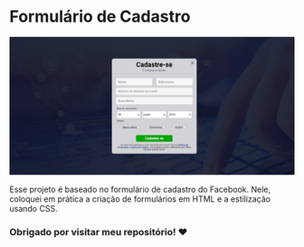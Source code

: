 # Formulário de Cadastro

![Desktop Design](design/design-formulario.png)

Esse projeto é baseado no formulário de cadastro do Facebook. Nele, coloquei em prática a criação de formulários em HTML e a estilização usando CSS.

### Obrigado por visitar meu repositório! ❤️
